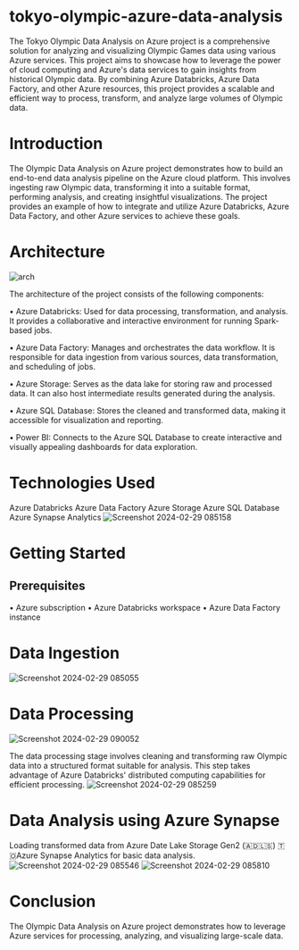 # tokyo-olympic-azure-data-analysis
The Tokyo Olympic Data Analysis on Azure project is a comprehensive solution for analyzing and visualizing Olympic Games data using various Azure services. This project aims to showcase how to leverage the power of cloud computing and Azure's data services to gain insights from historical Olympic data. By combining Azure Databricks, Azure Data Factory, and other Azure resources, this project provides a scalable and efficient way to process, transform, and analyze large volumes of Olympic data.

# Introduction
The Olympic Data Analysis on Azure project demonstrates how to build an end-to-end data analysis pipeline on the Azure cloud platform. This involves ingesting raw Olympic data, transforming it into a suitable format, performing analysis, and creating insightful visualizations. The project provides an example of how to integrate and utilize Azure Databricks, Azure Data Factory, and other Azure services to achieve these goals.

# Architecture
![arch](https://github.com/vishalkumar18/tokyo-olympic-azure-data-analysis/assets/43701305/3001ff21-4799-46e5-8b0c-4ab387d02764)

The architecture of the project consists of the following components:

•	Azure Databricks: Used for data processing, transformation, and analysis. It provides a collaborative and interactive environment for running Spark-based jobs.

•	Azure Data Factory: Manages and orchestrates the data workflow. It is responsible for data ingestion from various sources, data transformation, and scheduling of jobs.

•	Azure Storage: Serves as the data lake for storing raw and processed data. It can also host intermediate results generated during the analysis.

•	Azure SQL Database: Stores the cleaned and transformed data, making it accessible for visualization and reporting.

•	Power BI: Connects to the Azure SQL Database to create interactive and visually appealing dashboards for data exploration.

# Technologies Used
Azure Databricks
Azure Data Factory
Azure Storage
Azure SQL Database
Azure Synapse Analytics
![Screenshot 2024-02-29 085158](https://github.com/vishalkumar18/tokyo-olympic-azure-data-analysis/assets/43701305/976ae9ee-426f-4667-845a-6e6a1c879759)

# Getting Started
## Prerequisites
•	Azure subscription
•	Azure Databricks workspace
•	Azure Data Factory instance

# Data Ingestion
![Screenshot 2024-02-29 085055](https://github.com/vishalkumar18/tokyo-olympic-azure-data-analysis/assets/43701305/0d0e5f03-1f6d-4b72-aa05-ee7620946c9d)

# Data Processing
![Screenshot 2024-02-29 090052](https://github.com/vishalkumar18/tokyo-olympic-azure-data-analysis/assets/43701305/2ee6b68f-baf1-4770-877e-e4a70c862e0b)

The data processing stage involves cleaning and transforming raw Olympic data into a structured format suitable for analysis. This step takes advantage of Azure Databricks' distributed computing capabilities for efficient processing.
![Screenshot 2024-02-29 085259](https://github.com/vishalkumar18/tokyo-olympic-azure-data-analysis/assets/43701305/b7f8c665-ddd9-45ee-a3bd-5234fb1773ed)

# Data Analysis using Azure Synapse
Loading ​transformed data from Azure Date Lake Storage Gen2 (​🇦​​🇩​​🇱​​🇸​) ​🇹​​🇴​ Azure Synapse Analytics for basic data analysis.
![Screenshot 2024-02-29 085546](https://github.com/vishalkumar18/tokyo-olympic-azure-data-analysis/assets/43701305/2f03caff-1223-4cd0-9636-39aa869bbede)
![Screenshot 2024-02-29 085810](https://github.com/vishalkumar18/tokyo-olympic-azure-data-analysis/assets/43701305/67acb553-cf9c-4168-ad6b-8cfbd566e572)

# Conclusion
The Olympic Data Analysis on Azure project demonstrates how to leverage Azure services for processing, analyzing, and visualizing large-scale data.
